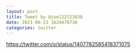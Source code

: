 ```yaml
--- 
layout: post 
title: Tweet by @joel22721638 
date: 2021-06-23 1624476730 
categories: twitter 
--- 
```

https://twitter.com/o/status/1407782585418371075